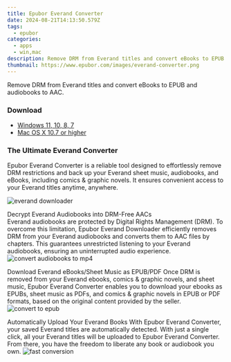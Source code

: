 ```yaml
---
title: Epubor Everand Converter
date: 2024-08-21T14:13:50.579Z
tags: 
  - epubor
categories: 
  - apps
  - win,mac
description: Remove DRM from Everand titles and convert eBooks to EPUB and audiobooks to AAC.
thumbnail: https://www.epubor.com/images/everand-converter.png
---
```


Remove DRM from Everand titles and convert eBooks to EPUB and audiobooks to AAC.


### Download

- [Windows 11, 10, 8, 7](https://secure.2checkout.com/order/checkout.php?QTY=1&AFFILIATE=108875&CART=1&CARD=2&DESIGN_TYPE=2&CURRENCY=USD&ORDERSTYLE=nLWooJa5iLg=&PAY_TYPE=PAYPAL&PRODS=45635060&OPTIONS45635060=LAlife)
- [Mac OS X 10.7 or higher](https://secure.2checkout.com/order/checkout.php?QTY=1&AFFILIATE=108875&CART=1&CARD=2&DESIGN_TYPE=2&CURRENCY=USD&ORDERSTYLE=nLWooJa5iLg=&PAY_TYPE=PAYPAL&PRODS=45635145&OPTIONS45635145=LAlife)

### The Ultimate Everand Converter

Epubor Everand Converter is a reliable tool designed to effortlessly remove DRM restrictions and back up your Everand sheet music, audiobooks, and eBooks, including comics & graphic novels. It ensures convenient access to your Everand titles anytime, anywhere.

![everand downloader](https://www.epubor.com/images/uppic/everand-downloader-main.png)

Decrypt Everand Audiobooks into DRM-Free AACs  
Everand audiobooks are protected by Digital Rights Management (DRM). To overcome this limitation, Epubor Everand Downloader efficiently removes DRM from your Everand audiobooks and converts them to AAC files by chapters. This guarantees unrestricted listening to your Everand audiobooks, ensuring an uninterrupted audio experience. ![convert audiobooks to mp4](https://www.epubor.com/images/uppic/everand-to-mp3-banner.png)

Download Everand eBooks/Sheet Music as EPUB/PDF Once DRM is removed from your Everand ebooks, comics & graphic novels, and sheet music, Epubor Everand Converter enables you to download your ebooks as EPUBs, sheet music as PDFs, and comics & graphic novels in EPUB or PDF formats, based on the original content provided by the seller. ![convert to epub](https://www.epubor.com/images/uppic/everand-to-epub-main.png)

Automatically Upload Your Everand Books With Epubor Everand Converter, your saved Everand titles are automatically detected. With just a single click, all your Everand titles will be uploaded to Epubor Everand Converter. From there, you have the freedom to liberate any book or audiobook you own. ![fast conversion](https://www.epubor.com/images/uppic/auto-detect-everand.png)